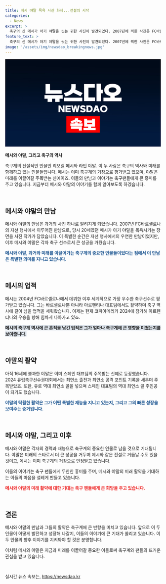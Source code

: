 ```yaml
---
title: 메시 야말 목욕 사진 화제...전설의 시작
categories:
  - News
excerpt: >
  축구의 신 메시가 아기 야말을 씻는 귀한 사진이 발견되었다. 2007년에 찍힌 사진은 FC바르셀로나의 연례 자선 행사에서 나왔는데, 두 전설의 만남이 사회관계망서비스(SNS)를 뜨겁게 달궜다. 지금은 야말과 메시는 국가대표로 활약 중인데, 야말은 유로 2024에서 역대 최연소 골을 넣으며 주목을 받았다. 16세에 불과한 야말은 유럽축구선수권대회 역대 최연소 출전, 최연소 공격 포인트 기록을 경신하며 큰 활약을 펼치고 있다.
feature_text: >
  축구의 신 메시가 아기 야말을 씻는 귀한 사진이 발견되었다. 2007년에 찍힌 사진은 FC바르셀로나의 연례 자선 행사에서 나왔는데, 두 전설의 만남이 사회관계망서비스(SNS)를 뜨겁게 달궜다. 지금은 야말과 메시는 국가대표로 활약 중인데, 야말은 유로 2024에서 역대 최연소 골을 넣으며 주목을 받았다. 16세에 불과한 야말은 유럽축구선수권대회 역대 최연소 출전, 최연소 공격 포인트 기록을 경신하며 큰 활약을 펼치고 있다.
image: '/assets/img/newsdao_breakingnews.jpg'
---
```


<p><img src="/assets/img/newsdao_breakingnews.jpg" alt="flaretime 속보" /></p>

<p><b>메시와 야말, 그리고 축구의 역사</b></p>

<p>축구계의 전설적인 인물인 리오넬 메시와 라민 야말. 이 두 사람은 축구의 역사와 미래를 함께하고 있는 인물들입니다. 메시는 이미 축구계의 거장으로 평가받고 있으며, 야말은 미래를 이끌어갈 주목받는 신예이죠. 이들의 만남과 이야기는 축구팬들에게 큰 흥미를 주고 있습니다. 지금부터 메시와 야말의 이야기를 함께 알아보도록 하겠습니다.</p>

<p data-ke-size="size16">&nbsp;</p>

<h2 data-ke-size="size26">메시와 야말의 만남</h2>

<p>메시와 야말의 만남은 과거의 사진 하나로 알려지게 되었습니다. 2007년 FC바르셀로나의 자선 행사에서 이루어진 만남으로, 당시 20세였던 메시가 아기 야말을 목욕시키는 장면을 사진 작가가 담았습니다. 이 특별한 순간은 자선 행사에서의 우연한 만남이었지만, 이후 메시와 야말은 각자 축구 선수로서 큰 성공을 거뒀습니다.</p>

<p><b><span style="color: #1a5490;">메시와 야말, 과거와 미래를 이끌어가는 축구계의 중요한 인물들이었다는 점에서 이 만남은 특별한 의미를 지니고 있습니다.</span></b></p>

<p data-ke-size="size16">&nbsp;</p>

<h2 data-ke-size="size26">메시의 업적</h2>

<p>메시는 2004년 FC바르셀로나에서 데뷔한 이후 세계적으로 가장 우수한 축구선수로 평가받고 있습니다. 그는 바르셀로나뿐 아니라 아르헨티나 대표팀에서도 활약하며 축구 역사에 길이 남을 업적을 세워왔습니다. 이제는 현재 코파아메리카 2024에 참가해 아르헨티나의 우승을 향해 힘차게 나아가고 있죠.</p>

<p><b><span style="background-color: #21538527;">메시의 축구계 역사에 큰 흔적을 남긴 업적은 그가 얼마나 축구계에 큰 영향을 미쳤는지를 보여줍니다.</span></b></p>

<p data-ke-size="size16">&nbsp;</p>

<h2 data-ke-size="size26">야말의 활약</h2>

<p>아직 16세에 불과한 야말은 이미 스페인 대표팀의 주목받는 신예로 등장했습니다. 2024 유럽축구선수권대회에서는 최연소 출전과 최연소 공격 포인트 기록을 세우며 주목받았죠. 또한, 유로 역대 최연소 골을 넣으며 스페인 대표팀의 역대 최연소 골 주인공이 되기도 했습니다.</p>

<p><b><span style="color: #1a5490;">야말의 탁월한 활약은 그가 어떤 특별한 재능을 지니고 있는지, 그리고 그의 빠른 성장을 보여주는 증거입니다.</span></b></p>

<p data-ke-size="size16">&nbsp;</p>

<h2 data-ke-size="size26">메시와 야말, 그리고 이후</h2>

<p>메시와 야말은 각자의 경력과 재능으로 축구계의 중요한 인물로 남을 것으로 기대됩니다. 야말은 미래의 스타로서 더 큰 성공을 거두며 메시와 같은 전설로 거듭날 수도 있을 것이고, 메시는 이미 축구계의 거장으로 인정받고 있습니다. </p>

<p>이들의 이야기는 축구 팬들에게 무한한 흥미를 주며, 메시와 야말의 미래 활약을 기대하는 이들의 마음을 설레게 만들고 있습니다.</p>

<p><b><span style="color: #ee2323;">메시와 야말의 미래 활약에 대한 기대는 축구 팬들에게 큰 희망을 주고 있습니다.</span></b></p>

<p data-ke-size="size16">&nbsp;</p>

<h2 data-ke-size="size26">결론</h2>

<p>메시와 야말의 만남과 그들의 활약은 축구계에 큰 반향을 미치고 있습니다. 앞으로 이 두 인물이 어떻게 발전하고 성장해 나갈지, 이들의 이야기에 큰 기대가 쏠리고 있습니다. 이 두 인물의 향후 이야기를 지켜봐야 할 것은 분명합니다.</p>

<p>이처럼 메시와 야말은 지금과 미래를 이끌어갈 중요한 이들로써 축구계와 팬들의 뜨거운 관심을 받고 있습니다.</p>

<p data-ke-size="size16">&nbsp;</p>
실시간 뉴스 속보는, <a href="https://newsdao.kr" rel="dofollow">https://newsdao.kr</a>


